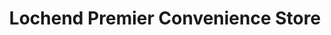 ---
title: "Lochend Premier Convenience Store"
url: /edinburgh/lochend-premier-convenience-store/
shop: convenience
---